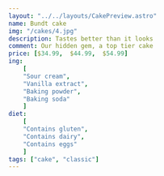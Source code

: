 ```yaml
---
layout: "../../layouts/CakePreview.astro"
name: Bundt cake
img: "/cakes/4.jpg"
description: Tastes better than it looks
comment: Our hidden gem, a top tier cake
price: [$34.99,  $44.99,  $54.99]
ing:
    [ 
    "Sour cream",
    "Vanilla extract",
    "Baking powder",
    "Baking soda"
    ]
diet: 
    [  
    "Contains gluten",
    "Contains dairy",
    "Contains eggs"
    ]
tags: ["cake", "classic"]
---
```

